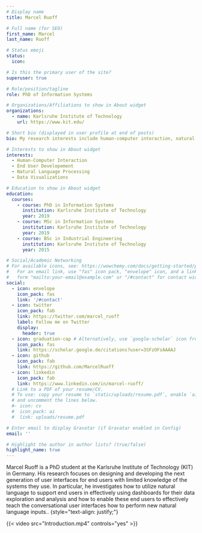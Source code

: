 ```yaml
---
# Display name
title: Marcel Ruoff

# Full name (for SEO)
first_name: Marcel
last_name: Ruoff

# Status emoji
status:
  icon: 

# Is this the primary user of the site?
superuser: true

# Role/position/tagline
role: PhD of Information Systems

# Organizations/Affiliations to show in About widget
organizations:
  - name: Karlsruhe Institute of Technology
    url: https://www.kit.edu/

# Short bio (displayed in user profile at end of posts)
bio: My research interests include human-computer interaction, natural language interfaces, data visualizations, and end-user development.

# Interests to show in About widget
interests:
  - Human-Computer Interaction
  - End User Developement
  - Natural Language Processing
  - Data Visualizations

# Education to show in About widget
education:
  courses:
    - course: PhD in Information Systems
      institution: Karlsruhe Institute of Technology
      year: 2019
    - course: MSc in Information Systems
      institution: Karlsruhe Institute of Technology
      year: 2019
    - course: BSc in Industrial Engineering
      institution: Karlsruhe Institute of Technology
      year: 2015

# Social/Academic Networking
# For available icons, see: https://wowchemy.com/docs/getting-started/page-builder/#icons
#   For an email link, use "fas" icon pack, "envelope" icon, and a link in the
#   form "mailto:your-email@example.com" or "/#contact" for contact widget.
social:
  - icon: envelope
    icon_pack: fas
    link: '/#contact'
  - icon: twitter
    icon_pack: fab
    link: https://twitter.com/marcel_ruoff
    label: Follow me on Twitter
    display:
      header: true
  - icon: graduation-cap # Alternatively, use `google-scholar` icon from `ai` icon pack
    icon_pack: fas
    link: https://scholar.google.de/citations?user=3SFzOFsAAAAJ
  - icon: github
    icon_pack: fab
    link: https://github.com/MarcelRuoff
  - icon: linkedin
    icon_pack: fab
    link: https://www.linkedin.com/in/marcel-ruoff/
  # Link to a PDF of your resume/CV.
  # To use: copy your resume to `static/uploads/resume.pdf`, enable `ai` icons in `params.yaml`,
  # and uncomment the lines below.
  #- icon: cv
  #  icon_pack: ai
  #  link: uploads/resume.pdf

# Enter email to display Gravatar (if Gravatar enabled in Config)
email: ''

# Highlight the author in author lists? (true/false)
highlight_name: true
---
```

Marcel Ruoff is a PhD student at the Karlsruhe Institute of Technology (KIT) in Germany. His research focuses on designing and developing the next generation of user interfaces for end users with limited knowledge of the systems they use. In particular, he investigates how to utilize natural language to support end users in effectively using dashboards for their data exploration and analysis and how to enable these end users to effectively teach the conversational user interfaces how to perform new natural language inputs..
{style="text-align: justify;"}

{{< video src="Introduction.mp4" controls="yes" >}}
